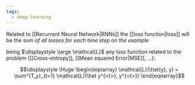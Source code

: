 ```yaml
---
tags:
  - deep-learning
---
```

Related to [[Recurrent Neural Network|RNNs]] the [[loss function|loss]] will be the *sum of all losses for each time step on the example*

being $\displaystyle \large \mathcal{L}$ any loss function related to the problem ([[Cross-entropy]], [[Mean squared Error|MSE]], ...):

$$\displaystyle \Huge \begin{eqnarray} 
\mathcal{L}(\hat{y}, y) = \sum^{T_y}_{t=1} \mathcal{L}(\hat y^{<t>}, y^{<t>})
\end{eqnarray}$$

